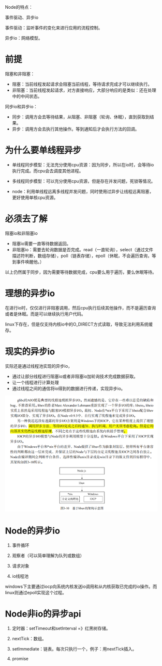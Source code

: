 Node的特点：

事件驱动、异步io

事件驱动：监听事件的变化来进行应用的流程控制。

异步io：网络模型。

# 前提

阻塞和非阻塞：

- 阻塞：当前线程发起请求会阻塞当前线程，等待请求完成才可以继续执行。
- 非阻塞：当前线程发起请求，对方直接响应，大部分响应的是类似：还在处理中的中间状态。

同步io和异步io：

- 同步：调用方会去等待结果，从阻塞、非阻塞（轮询、休眠），直到获取到结果。
- 异步：调用方会去执行其他操作。等到通知后才会执行方法的回调。

# 为什么要单线程异步

- 单线程同步模型：无法充分使用cpu资源：因为同步，所以在io时，会等待io执行完成。而cpu会去调度其他进程。

- 多线程同步模型：可以充分使用cpu资源，但是存在并发问题，死锁等情况。

- node：利用单线程远离多线程并发问题，同时使用过异步让线程远离阻塞，更好使用单核cpu资源。

# 必须去了解

阻塞io和非阻塞io

- 阻塞io需要一直等待数据返回。
- 非阻塞io：需要去轮询数据是否完成。read（一直轮询），select（通过文件描述符判断，数组存储），poll（链表存储），epoll（休眠，不会遍历查询，等到事件唤醒他。）

以上仍然属于同步，因为需要等待数据完成，cpu要么用于遍历，要么休眠等待。

# 理想的异步io

在进行io时，仅仅进行非阻塞调用，然后cpu执行后续其他操作，而不是遍历查询或者是休眠。而是可以继续执行用户代码。

linux下存在，但是仅支持内核io中的O_DIRECT方式读取，导致无法利用系统缓存。

# 现实的异步io

实际还是通过线程池实现的异步io，

- 通过让部分线程进行阻塞io或者非阻塞io加轮询技术完成数据获取。
- 让一个线程进行计算处理
- 通过线程之间的通信将io得到的数据进行传递，实现异步io。

![image-20201111205623558](image\image-20201111205623558.png)

# Node的异步io

1. 事件循环

2. 观察者（可以简单理解为队列或数组）

3. 请求对象
4. io线程池

windows下主要通过iocp向系统内核发送io调用和从内核获取已完成的io操作。而linux则通过epoll实现这个过程。

# Node非io的异步api

1. 定时器：setTimeout和setInterval =》红黑树存储。
2. nextTick：数组。

3. setImmediate：链表。每次只执行一个，例子：用nextTick插入。
4. promise